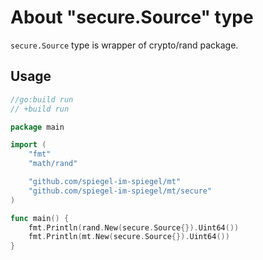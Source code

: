 # About "secure.Source" type

`secure.Source` type is wrapper of crypto/rand package.

## Usage

```go
//go:build run
// +build run

package main

import (
    "fmt"
    "math/rand"

    "github.com/spiegel-im-spiegel/mt"
    "github.com/spiegel-im-spiegel/mt/secure"
)

func main() {
    fmt.Println(rand.New(secure.Source{}).Uint64())
    fmt.Println(mt.New(secure.Source{}).Uint64())
}
```
